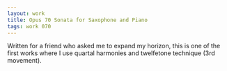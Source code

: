 ```yaml
---
layout: work
title: Opus 70 Sonata for Saxophone and Piano
tags: work 070
---
```


Written for a friend who asked me to expand my horizon, this is one of the first works where I use quartal harmonies and twelfetone technique (3rd movement).